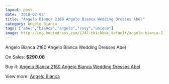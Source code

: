 ```yaml
---
layout: post
date: '2018-02-03'
title: "Angelo Bianca 2180 Angelo Bianca Wedding Dresses Abel"
category: Angelo Bianca
tags: ["abel","bianca","angelo","rosy","unique"]
image: http://img.hectodress.com/1747-thickbox_default/angelo-bianca-2180-angelo-bianca-wedding-dresses-abel.jpg
---
```

Angelo Bianca 2180 Angelo Bianca Wedding Dresses Abel

On Sales: **$290.08**
<a href="https://www.hectodress.com/angelo-bianca/1111-angelo-bianca-2180-angelo-bianca-wedding-dresses-abel.html"><amp-img layout="responsive" width="600" height="600" src="//img.hectodress.com/1747-thickbox_default/angelo-bianca-2180-angelo-bianca-wedding-dresses-abel.jpg" alt="Angelo Bianca 2180 Angelo Bianca Wedding Dresses Abel 0" /></a>

Buy it: [Angelo Bianca 2180 Angelo Bianca Wedding Dresses Abel](https://www.hectodress.com/angelo-bianca/1111-angelo-bianca-2180-angelo-bianca-wedding-dresses-abel.html "Angelo Bianca 2180 Angelo Bianca Wedding Dresses Abel")

View more: [Angelo Bianca](https://www.hectodress.com/14-angelo-bianca "Angelo Bianca")